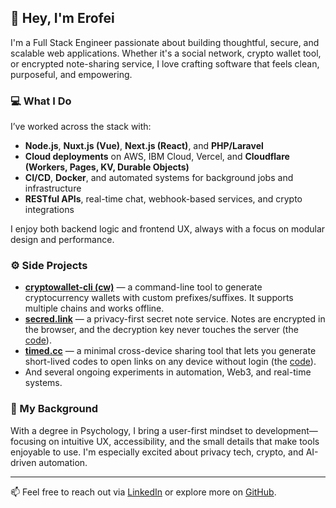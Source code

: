 ## 👋 Hey, I'm Erofei

I'm a Full Stack Engineer passionate about building thoughtful, secure, and scalable web applications. Whether it's a social network, crypto wallet tool, or encrypted note-sharing service, I love crafting software that feels clean, purposeful, and empowering.

### 💻 What I Do

I’ve worked across the stack with:
- **Node.js**, **Nuxt.js (Vue)**, **Next.js (React)**, and **PHP/Laravel**
- **Cloud deployments** on AWS, IBM Cloud, Vercel, and **Cloudflare (Workers, Pages, KV, Durable Objects)**
- **CI/CD**, **Docker**, and automated systems for background jobs and infrastructure
- **RESTful APIs**, real-time chat, webhook-based services, and crypto integrations

I enjoy both backend logic and frontend UX, always with a focus on modular design and performance.

### ⚙️ Side Projects

- [**cryptowallet-cli (cw)**](https://github.com/yerofey/cryptowallet-cli) — a command-line tool to generate cryptocurrency wallets with custom prefixes/suffixes. It supports multiple chains and works offline.
- [**secred.link**](https://secred.link) — a privacy-first secret note service. Notes are encrypted in the browser, and the decryption key never touches the server (the [code](https://github.com/yerofey/secred.link)).
- [**timed.cc**](https://timed.cc) — a minimal cross-device sharing tool that lets you generate short-lived codes to open links on any device without login (the [code](https://github.com/yerofey/timed.cc)).
- And several ongoing experiments in automation, Web3, and real-time systems.

### 🧠 My Background

With a degree in Psychology, I bring a user-first mindset to development—focusing on intuitive UX, accessibility, and the small details that make tools enjoyable to use. I'm especially excited about privacy tech, crypto, and AI-driven automation.

---

📫 Feel free to reach out via [LinkedIn](https://www.linkedin.com/in/yerofey) or explore more on [GitHub](https://github.com/yerofey).
